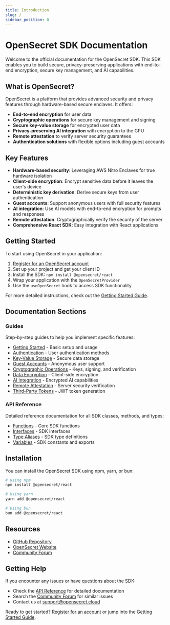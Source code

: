 ```yaml
---
title: Introduction
slug: /
sidebar_position: 0
---
```


# OpenSecret SDK Documentation

Welcome to the official documentation for the OpenSecret SDK. This SDK enables you to build secure, privacy-preserving applications with end-to-end encryption, secure key management, and AI capabilities.

## What is OpenSecret?

OpenSecret is a platform that provides advanced security and privacy features through hardware-based secure enclaves. It offers:

- **End-to-end encryption** for user data
- **Cryptographic operations** for secure key management and signing
- **Secure key-value storage** for encrypted user data
- **Privacy-preserving AI integration** with encryption to the GPU
- **Remote attestation** to verify server security guarantees
- **Authentication solutions** with flexible options including guest accounts

## Key Features

- **Hardware-based security**: Leveraging AWS Nitro Enclaves for true hardware isolation
- **Client-side encryption**: Encrypt sensitive data before it leaves the user's device
- **Deterministic key derivation**: Derive secure keys from user authentication
- **Guest accounts**: Support anonymous users with full security features
- **AI integration**: Use AI models with end-to-end encryption for prompts and responses
- **Remote attestation**: Cryptographically verify the security of the server
- **Comprehensive React SDK**: Easy integration with React applications

## Getting Started

To start using OpenSecret in your application:

1. [Register for an OpenSecret account](./registration)
2. Set up your project and get your client ID
3. Install the SDK: `npm install @opensecret/react`
4. Wrap your application with the `OpenSecretProvider`
5. Use the `useOpenSecret` hook to access SDK functionality

For more detailed instructions, check out the [Getting Started Guide](./guides/getting-started).

## Documentation Sections

### Guides

Step-by-step guides to help you implement specific features:

- [Getting Started](./guides/getting-started) - Basic setup and usage
- [Authentication](./guides/authentication) - User authentication methods
- [Key-Value Storage](./guides/key-value-storage) - Secure data storage
- [Guest Accounts](./guides/guest-accounts) - Anonymous user support
- [Cryptographic Operations](./guides/cryptographic-operations) - Keys, signing, and verification
- [Data Encryption](./guides/data-encryption) - Client-side encryption
- [AI Integration](./guides/ai-integration) - Encrypted AI capabilities
- [Remote Attestation](./guides/remote-attestation) - Server security verification
- [Third-Party Tokens](./guides/third-party-tokens) - JWT token generation

### API Reference

Detailed reference documentation for all SDK classes, methods, and types:

- [Functions](./api/functions/index) - Core SDK functions
- [Interfaces](./api/interfaces/index) - SDK interfaces
- [Type Aliases](./api/type-aliases/index) - SDK type definitions
- [Variables](./api/variables/index) - SDK constants and exports

## Installation

You can install the OpenSecret SDK using npm, yarn, or bun:

```bash
# Using npm
npm install @opensecret/react

# Using yarn
yarn add @opensecret/react

# Using bun
bun add @opensecret/react
```

## Resources

- [GitHub Repository](https://github.com/OpenSecretCloud/OpenSecret-SDK)
- [OpenSecret Website](https://opensecret.cloud)
- [Community Forum](https://community.opensecret.cloud)

## Getting Help

If you encounter any issues or have questions about the SDK:

- Check the [API Reference](./api/index) for detailed documentation
- Search the [Community Forum](https://community.opensecret.cloud) for similar issues
- Contact us at [support@opensecret.cloud](mailto:support@opensecret.cloud)

Ready to get started? [Register for an account](./registration) or jump into the [Getting Started Guide](./guides/getting-started).